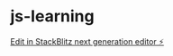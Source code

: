 # js-learning

[Edit in StackBlitz next generation editor ⚡️](https://stackblitz.com/~/github.com/MoinShaikh611/js-learning)
